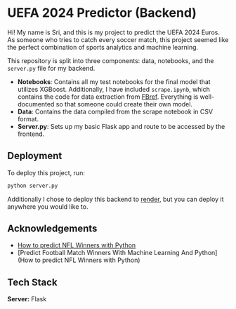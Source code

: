# UEFA 2024 Predictor (Backend)

Hi! My name is Sri, and this is my project to predict the UEFA 2024 Euros. As someone who tries to catch every soccer match, this project seemed like the perfect combination of sports analytics and machine learning.

This repository is split into three components: data, notebooks, and the `server.py` file for my backend.

- **Notebooks**: Contains all my test notebooks for the final model that utilizes XGBoost. Additionally, I have included `scrape.ipynb`, which contains the code for data extraction from [FBref](https://fbref.com/en/). Everything is well-documented so that someone could create their own model.
- **Data**: Contains the data compiled from the scrape notebook in CSV format.
- **Server.py**: Sets up my basic Flask app and route to be accessed by the frontend.

## Deployment

To deploy this project, run:

```bash
python server.py
```

Additionally I chose to deploy this backend to [render](https://render.com/), but you can deploy it anywhere you would like to.
## Acknowledgements

 - [How to predict NFL Winners with Python](https://www.activestate.com/blog/how-to-predict-nfl-winners-with-python/)
 - [Predict Football Match Winners With Machine Learning And Python](How to predict NFL Winners with Python)

## Tech Stack

**Server:** Flask
